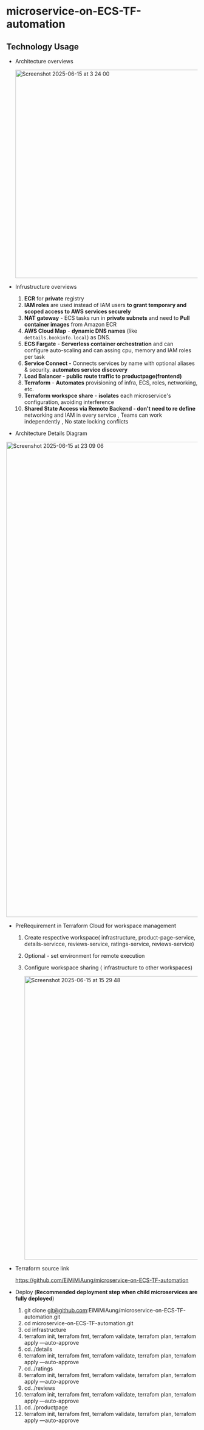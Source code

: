 # microservice-on-ECS-TF-automation
## **Technology Usage**

- Architecture overviews
    
   <img width="547" alt="Screenshot 2025-06-15 at 3 24 00" src="https://github.com/user-attachments/assets/856fac31-6d80-42e4-b569-b4bd4ddabf6c" />
    
- Infrustructure overviews
    1. **ECR** for **private** registry
    2. **IAM roles** are used instead of IAM users **to grant temporary and scoped access to AWS services securely**
    3. **NAT gateway** - ECS tasks run in **private subnets** and need to **Pull container images** from Amazon ECR
    4. **AWS Cloud Map** - **dynamic DNS names**  (like `dettails.bookinfo.local`) as DNS.
    5. **ECS Fargate** - **Serverless container orchestration** and can configure auto-scaling and can assing cpu, memory and IAM roles per task 
    6. **Service Connect -** Connects services by name with optional aliases & security. **automates service discovery**
    7. **Load Balancer - public route traffic to productpage(frontend)**
    8. **Terraform** - **Automates** provisioning of infra, ECS, roles, networking, etc.
    9. **Terraform workspce share** -  **isolates** each microservice's configuration, avoiding interference
    10. **Shared State Access via Remote Backend - don't need to re
define** networking and IAM in every service , Teams can work independently , No state locking conflicts 
- Architecture Details Diagram
 <img width="1248" alt="Screenshot 2025-06-15 at 23 09 06" src="https://github.com/user-attachments/assets/f9f21946-5e41-4998-bed0-11073418140e" />
    
- PreRequirement in Terraform Cloud for workspace management
    1. Create respective workspace( infrastructure, product-page-service, details-servicce, reviews-service, ratings-service, reviews-service)
    2. Optional - set environment for remote execution 
    3. Configure workspace sharing ( infrastructure to other workspaces)
        
       <img width="745" alt="Screenshot 2025-06-15 at 15 29 48" src="https://github.com/user-attachments/assets/c2922218-0cac-49d7-8901-be999bc10f34" />
        
    
- Terraform source link

    
    https://github.com/EiMiMiAung/microservice-on-ECS-TF-automation
    
- Deploy (**Recommended deployment step when child microservices are fully deployed**)
    1. git clone [git@github.com](mailto:git@github.com):EiMiMiAung/microservice-on-ECS-TF-automation.git
    2. cd microservice-on-ECS-TF-automation.git
    3. cd infrastructure
    4. terrafom init, terrafom fmt, terrafom validate, terrafom plan, terrafom apply —auto-approve
    5. cd../details
    6. terrafom init, terrafom fmt, terrafom validate, terrafom plan, terrafom apply —auto-approve
    7. cd../ratings
    8. terrafom init, terrafom fmt, terrafom validate, terrafom plan, terrafom apply —auto-approve
    9. cd../reviews
    10. terrafom init, terrafom fmt, terrafom validate, terrafom plan, terrafom apply —auto-approve
    11. cd../productpage
    12. terrafom init, terrafom fmt, terrafom validate, terrafom plan, terrafom apply —auto-approve

